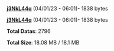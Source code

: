 [**j3NkL44q**](/data/j3NkL44q.txt) (04/01/23 - 06:01)- 1838 bytes

[**j3NkL44q**](/data/j3NkL44q.txt) (04/01/23 - 06:01)- 1838 bytes

**Total Datas**: 2796

**Total Size**: 18.08 MB / 18.1 MB